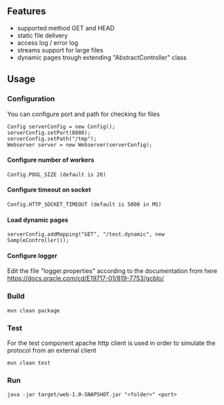 ## Features
* supported method GET and HEAD
* static file delivery
* access log / error log
* streams support for large files
* dynamic pages trough extending "AbstractController" class

## Usage

### Configuration
You can configure port and path for checking for files

    Config serverConfig = new Config();
    serverConfig.setPort(8080);
    serverConfig.setPath("/tmp");
    Webserver server = new Webserver(serverConfig);

#### Configure number of workers

    Config.POOL_SIZE (default is 20)

#### Configure timeout on socket

    Config.HTTP_SOCKET_TIMEOUT (default is 5000 in MS)

#### Load dynamic pages

    serverConfig.addMapping("GET", "/test.dynamic", new SampleController());

#### Configure logger

Edit the file "logger.properties" according to the documentation from here https://docs.oracle.com/cd/E19717-01/819-7753/gcblo/

### Build
    mvn clean package
### Test
For the test component apache http client is used
in order to simulate the protocol from an external client

    mvn clean test
### Run
    java -jar target/web-1.0-SNAPSHOT.jar "<folder>" <port>
